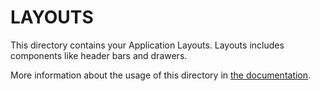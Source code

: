 # LAYOUTS

This directory contains your Application Layouts. Layouts includes components like header bars and drawers.

More information about the usage of this directory in [the documentation](https://nuxtjs.org/guide/views#layouts).
